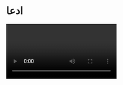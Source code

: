 # ادعا

<video src="./claim.mp4" controls>

# جواب 

<img src="./evidence/1.png" alt="ناتانیل کلایتمن">

در سال 1953 ناتانیل کلایتمن فیزیولوژیست و دانشمند آمریکایی که از او بعنوان پدر علم خواب جهان یاد میکنن کشف کرد که 
#### گوش ها تنها عضو بدن هستن که که در هنگام خواب هم فعالن


<img src="./evidence/2.gif" alt="خواب و بیداری">

او در کتاب معروف خودش خواب و بیداری میگه 

#### گوش ها در هنگام خواب اطلاعات محیطی را دریافت و به مغز میفرستن به همین دلیله که ما برای بیدار شدن نیاز به ساعت زنگدار داریم

<img src="./evidence/3.png" alt="کارکرد گوش">

قرآن 1400 سال قبل به این حقیقت علمی اشاره میکنه و در آیه 11 سوره کهف خدا درمورد خفتگان غار میگه :
### پس در آن غار سالیانی چند بر گوش هایشان پرده زدیم
خدا بجای اینکه مستقیما بگه ما آنها را خواباندیم از این تعبیر استفاده میکنه و بیانگر این واقعیت علمیه که 
خدا تنها عضو فعال در بدن اونها را غیر فعال میکنه تا اونها با آرامشی عمیق در خواب فرو برن 

<img src="./evidence/4.gif" alt="مشکلات فرد بی تحرک کامل">

اخیرا دانشمندان کشف کردن : وقتی فردی برای مدت طولانی حرکت نکنه بدنش به مرور دچار مشکلاتی شامل زخم بستر ، ضعف عضلانی ، پوکی استخوان ، مشکلات تنفسی ، لخته شدن خون ، و یبوست میشه

<img src="./evidence/5.gif" alt="چرخش به پهلو">

و از نظر دانشمندان بهترین راه برای پیشگیری از این مشکلات اینکه بدن در طول شبانه روز تغییر وضعیت بده و چقدر زیبا خداوند در آیه 18 سوره کهف میگه 

### درحالی که خفته اند آنها را به پهلوی راست و پهلوی چپ می گردانیم 

این واقعیت علمی چطور امکان داره 1400 سال قبل توسط فردی که سواد خوندن و نوشتن نداشته اینقدر دقیق گفته شده باشه فقط میشه گفت **سبحان الله**
اگر این فکت های دقیق علمی که درقرآن بهشون اشاره شده معجزه نیست پس چیه ؟